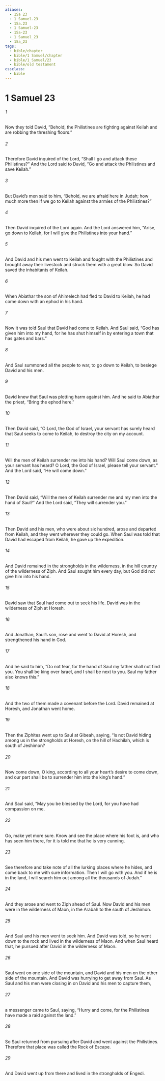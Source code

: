 ```yaml
---
aliases:
  - 1Sa 23
  - 1 Samuel.23
  - 1Sa.23
  - 1 Samuel-23
  - 1Sa-23
  - 1 Samuel_23
  - 1Sa_23
tags:
  - bible/chapter
  - bible/1 Samuel/chapter
  - bible/1 Samuel/23
  - bible/old testament
cssclass:
  - bible
---
```


# 1 Samuel 23

###### 1
Now they told David, “Behold, the Philistines are fighting against Keilah and are robbing the threshing floors.”
###### 2
Therefore David inquired of the Lord, “Shall I go and attack these Philistines?” And the Lord said to David, “Go and attack the Philistines and save Keilah.”
###### 3
But David’s men said to him, “Behold, we are afraid here in Judah; how much more then if we go to Keilah against the armies of the Philistines?”
###### 4
Then David inquired of the Lord again. And the Lord answered him, “Arise, go down to Keilah, for I will give the Philistines into your hand.”
###### 5
And David and his men went to Keilah and fought with the Philistines and brought away their livestock and struck them with a great blow. So David saved the inhabitants of Keilah.
###### 6
When Abiathar the son of Ahimelech had fled to David to Keilah, he had come down with an ephod in his hand.
###### 7
Now it was told Saul that David had come to Keilah. And Saul said, “God has given him into my hand, for he has shut himself in by entering a town that has gates and bars.”
###### 8
And Saul summoned all the people to war, to go down to Keilah, to besiege David and his men.
###### 9
David knew that Saul was plotting harm against him. And he said to Abiathar the priest, “Bring the ephod here.”
###### 10
Then David said, “O Lord, the God of Israel, your servant has surely heard that Saul seeks to come to Keilah, to destroy the city on my account.
###### 11
Will the men of Keilah surrender me into his hand? Will Saul come down, as your servant has heard? O Lord, the God of Israel, please tell your servant.” And the Lord said, “He will come down.”
###### 12
Then David said, “Will the men of Keilah surrender me and my men into the hand of Saul?” And the Lord said, “They will surrender you.”
###### 13
Then David and his men, who were about six hundred, arose and departed from Keilah, and they went wherever they could go. When Saul was told that David had escaped from Keilah, he gave up the expedition.
###### 14
And David remained in the strongholds in the wilderness, in the hill country of the wilderness of Ziph. And Saul sought him every day, but God did not give him into his hand.
###### 15
David saw that Saul had come out to seek his life. David was in the wilderness of Ziph at Horesh.
###### 16
And Jonathan, Saul’s son, rose and went to David at Horesh, and strengthened his hand in God.
###### 17
And he said to him, “Do not fear, for the hand of Saul my father shall not find you. You shall be king over Israel, and I shall be next to you. Saul my father also knows this.”
###### 18
And the two of them made a covenant before the Lord. David remained at Horesh, and Jonathan went home.
###### 19
Then the Ziphites went up to Saul at Gibeah, saying, “Is not David hiding among us in the strongholds at Horesh, on the hill of Hachilah, which is south of Jeshimon?
###### 20
Now come down, O king, according to all your heart’s desire to come down, and our part shall be to surrender him into the king’s hand.”
###### 21
And Saul said, “May you be blessed by the Lord, for you have had compassion on me.
###### 22
Go, make yet more sure. Know and see the place where his foot is, and who has seen him there, for it is told me that he is very cunning.
###### 23
See therefore and take note of all the lurking places where he hides, and come back to me with sure information. Then I will go with you. And if he is in the land, I will search him out among all the thousands of Judah.”
###### 24
And they arose and went to Ziph ahead of Saul. Now David and his men were in the wilderness of Maon, in the Arabah to the south of Jeshimon.
###### 25
And Saul and his men went to seek him. And David was told, so he went down to the rock and lived in the wilderness of Maon. And when Saul heard that, he pursued after David in the wilderness of Maon.
###### 26
Saul went on one side of the mountain, and David and his men on the other side of the mountain. And David was hurrying to get away from Saul. As Saul and his men were closing in on David and his men to capture them,
###### 27
a messenger came to Saul, saying, “Hurry and come, for the Philistines have made a raid against the land.”
###### 28
So Saul returned from pursuing after David and went against the Philistines. Therefore that place was called the Rock of Escape.
###### 29
And David went up from there and lived in the strongholds of Engedi.


